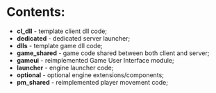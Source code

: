 # Contents:

* **cl_dll** - template client dll code;
* **dedicated** - dedicated server launcher;
* **dlls** - template game dll code;
* **game_shared** - game code shared between both client and server;
* **gameui** - reimplemented Game User Interface module;
* **launcher** - engine launcher code;
* **optional** - optional engine extensions/components;
* **pm_shared** - reimplemented player movement code;